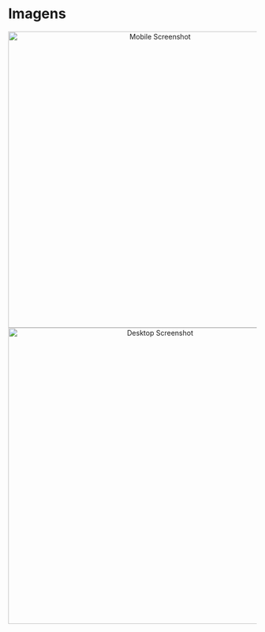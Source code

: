 <h1>Imagens</h1>
<p align="center">
  <img style="height: 600px; width: 600px;" src="https://user-images.githubusercontent.com/70667947/130653504-664b5491-399b-42a1-bb8e-17826550f2e1.png" alt="Mobile Screenshot">
  <img style="height: 600px; width: 600px;" src="https://user-images.githubusercontent.com/70667947/130653551-494afa39-f2d0-47d6-a240-7e813d9e9eb8.png" alt="Desktop Screenshot"> 
</p>

